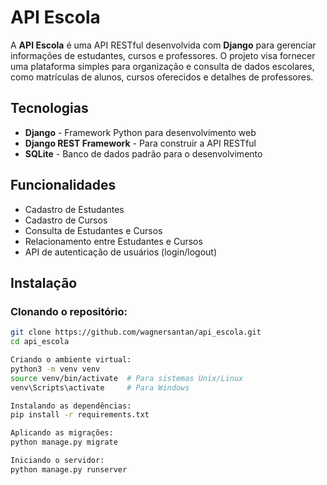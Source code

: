 # API Escola

A **API Escola** é uma API RESTful desenvolvida com **Django** para gerenciar informações de estudantes, cursos e professores. O projeto visa fornecer uma plataforma simples para organização e consulta de dados escolares, como matrículas de alunos, cursos oferecidos e detalhes de professores.

## Tecnologias

- **Django** - Framework Python para desenvolvimento web
- **Django REST Framework** - Para construir a API RESTful
- **SQLite** - Banco de dados padrão para o desenvolvimento

## Funcionalidades

- Cadastro de Estudantes
- Cadastro de Cursos
- Consulta de Estudantes e Cursos
- Relacionamento entre Estudantes e Cursos
- API de autenticação de usuários (login/logout)

## Instalação

### Clonando o repositório:
```bash
git clone https://github.com/wagnersantan/api_escola.git
cd api_escola

Criando o ambiente virtual:
python3 -m venv venv
source venv/bin/activate  # Para sistemas Unix/Linux
venv\Scripts\activate     # Para Windows

Instalando as dependências:
pip install -r requirements.txt

Aplicando as migrações:
python manage.py migrate

Iniciando o servidor:
python manage.py runserver